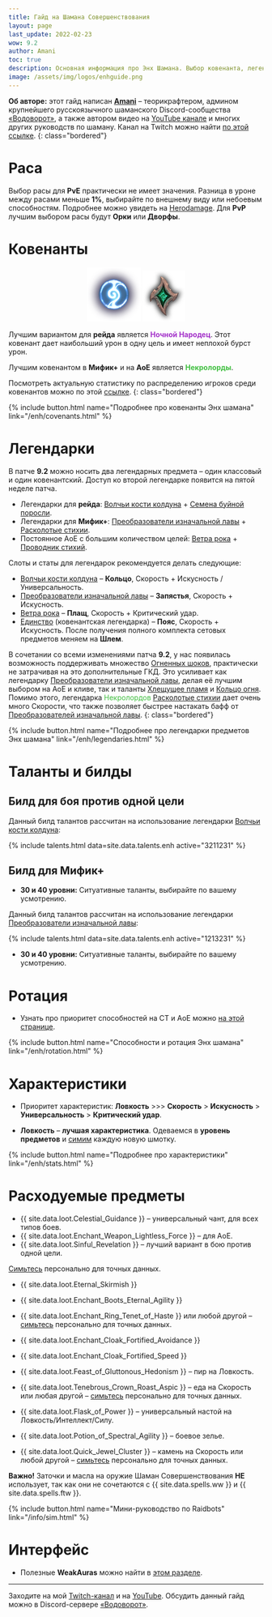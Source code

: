 ```yaml
---
title: Гайд на Шамана Совершенствования
layout: page
last_update: 2022-02-23
wow: 9.2
author: Amani
toc: true
description: Основная информация про Энх Шамана. Выбор ковенанта, легендарные предметы, таланты для рейда и Мифик+, описание способностей, ротации и характеристик – в этом руководстве вы найдете это и многое другое.
image: /assets/img/logos/enhguide.png
---
```

**Об авторе:** этот гайд написан **[Amani](https://www.twitch.tv/amanizandalari)** – теорикрафтером, админом крупнейшего русскоязычного шаманского Discord-сообщества [«Водоворот»](https://discord.gg/8Bag6kT), а также автором видео на [YouTube канале](https://youtube.com/channel/UC5IikzgR1TeED-DxPLqISHg) и многих других руководств по шаману. Канал на Twitch можно найти [по этой ссылке](https://www.twitch.tv/amanizandalari).
{: class="bordered"}

# Раса

Выбор расы для **PvE** практически не имеет значения. Разница в уроне между расами меньше **1%**, выбирайте по внешнему виду или небоевым способностям. Подробнее можно увидеть на [Herodamage](https://www.herodamage.com/shaman/races/1t-t26-enhancement). Для **PvP** лучшим выбором расы будут **Орки** или **Дворфы**.

# Ковенанты

<p align="center">
<img src="/assets/img/Night_Fae_sigil.png" >
<img src="/assets/img/Necrolord_sigil.png" > 
</p>

Лучшим вариантом для **рейда** является <span style="color:#a330c9;font-size:1em;">**Ночной Народец**</span>. Этот ковенант дает наибольший урон в одну цель и имеет неплохой бурст урон.

Лучшим ковенантом в **Мифик+** и на **АоЕ** является <span style="color:#40bf40;font-size:1em;">**Некролорды**</span>.

Посмотреть актуальную статистику по распределению игроков среди ковенантов можно по этой [ссылке](https://mplus.subcreation.net/enhancement-shaman.html#covenants).
{: class="bordered"}

{% include button.html name="Подробнее про ковенанты Энх шамана" link="/enh/covenants.html" %}  


# Легендарки

В патче **9.2** можно носить два легендарных предмета – один классовый и один ковенантский. Доступ ко второй легендарке появится на пятой неделе патча.

* Легендарки для **рейда**: [Волчьи кости колдуна](https://ru.wowhead.com/spell=335897) + [Семена буйной поросли](https://ru.wowhead.com/spell=356218).
* Легендарки для **Мифик+**: [Преобразователи изначальной лавы](https://ru.wowhead.com/spell=335895) + [Расколотые стихии](https://ru.wowhead.com/spell=354647).
* Постоянное АоЕ с большим количеством целей: [Ветра рока](https://ru.wowhead.com/spell=335902) + [Проводник стихий](https://ru.wowhead.com/spell=356250).

Слоты и статы для легендарок рекомендуется делать следующие:

* [Волчьи кости колдуна](https://ru.wowhead.com/spell=335897) – **Кольцо**, Скорость + Искусность / Универсальность.
* [Преобразователи изначальной лавы](https://ru.wowhead.com/spell=335895) – **Запястья**, Скорость + Искусность.
* [Ветра рока](https://ru.wowhead.com/spell=335902) – **Плащ**, Скорость + Критический удар.
* [Единство](https://ptr.wowhead.com/spell=364852) (ковенантская легендарка) – **Пояс**, Скорость + Искусность. После получения полного комплекта сетовых предметов меняем на **Шлем**.

В сочетании со всеми изменениями патча **9.2**, у нас появилась возможность поддерживать множество [Огненных шоков](https://ru.wowhead.com/spell=188389), практически не затрачивая на это дополнительные ГКД. Это усиливает как легендарку [Преобразователи изначальной лавы](https://ru.wowhead.com/spell=335895), делая её лучшим выбором на АоЕ и кливе, так и таланты [Хлещущее пламя](https://ru.wowhead.com/spell=334046) и [Кольцо огня](https://ru.wowhead.com/spell=333974). Помимо этого, легендарка <span style="color:#40bf40;font-size:1em;">Некролордов</span> [Расколотые стихии](https://ru.wowhead.com/spell=354647) дает очень много Скорости, что также позволяет быстрее настакать бафф от [Преобразователей изначальной лавы](https://ru.wowhead.com/spell=335895).
{: class="bordered"}

{% include button.html name="Подробнее про легендарки предметов Энх шамана" link="/enh/legendaries.html" %}  

<p></p>

# Таланты и билды

## Билд для боя против одной цели

Данный билд талантов рассчитан на использование легендарки [Волчьи кости колдуна](https://ru.wowhead.com/spell=335897):

{% include talents.html data=site.data.talents.enh active="3211231" %}

## Билд для Мифик+

* **30 и 40 уровни:** Ситуативные таланты, выбирайте по вашему усмотрению.

Данный билд талантов рассчитан на использование легендарки [Преобразователи изначальной лавы](https://ru.wowhead.com/spell=335895/):

{% include talents.html data=site.data.talents.enh active="1213231" %}

* **30 и 40 уровни:** Ситуативные таланты, выбирайте по вашему усмотрению.

<p></p>

# Ротация

* Узнать про приоритет способностей на СТ и АоЕ можно [на этой странице](/enh/rotation.html). 

{% include button.html name="Способности и ротация Энх шамана" link="/enh/rotation.html" %}  

<p></p>

# Характеристики

* Приоритет характеристик: **Ловкость** >>> **Скорость** > **Искусность** > **Универсальность** > **Критический удар**.

* **Ловкость** – **лучшая характеристика**. Одеваемся в **уровень предметов** и [симим](https://www.raidbots.com/simbot) каждую новую шмотку.

{% include button.html name="Подробнее про характеристики" link="/enh/stats.html" %}  

<p></p>

# Расходуемые предметы

* {{ site.data.loot.Celestial_Guidance }} – универсальный чант, для всех типов боев.
* {{ site.data.loot.Enchant_Weapon_Lightless_Force }} – для АоЕ.
* {{ site.data.loot.Sinful_Revelation }} – лучший вариант в бою против одной цели.

[Симьтесь](https://www.raidbots.com/simbot) персонально для точных данных.

* {{ site.data.loot.Eternal_Skirmish }}
* {{ site.data.loot.Enchant_Boots_Eternal_Agility }}
* {{ site.data.loot.Enchant_Ring_Tenet_of_Haste }} или любой другой – [симьтесь](https://www.raidbots.com/simbot) персонально для точных данных.
* {{ site.data.loot.Enchant_Cloak_Fortified_Avoidance }}
* {{ site.data.loot.Enchant_Cloak_Fortified_Speed }}

* {{ site.data.loot.Feast_of_Gluttonous_Hedonism }} – пир на Ловкость.
* {{ site.data.loot.Tenebrous_Crown_Roast_Aspic }} – еда на Скорость или любая другой – [симьтесь](https://www.raidbots.com/simbot) персонально для точных данных.

* {{ site.data.loot.Flask_of_Power }} – универсальный настой на Ловкость/Интеллект/Силу.

* {{ site.data.loot.Potion_of_Spectral_Agility }} – боевое зелье.

* {{ site.data.loot.Quick_Jewel_Cluster }} – камень на Скорость или любой другой – [симьтесь](https://www.raidbots.com/simbot) персонально для точных данных.

**Важно!** Заточки и масла на оружие Шаман Совершенствования **НЕ** использует, так как они не сочетаются с {{ site.data.spells.ww }} и {{ site.data.spells.ftw }}.

{% include button.html name="Мини-руководство по Raidbots" link="/info/sim.html" %}  

<p></p>

# Интерфейс

* Полезные **WeakAuras** можно найти в [этом разделе](/enh/weakauras.html).

<hr>

<p></p>

Заходите на мой [Twitch-канал](https://www.twitch.tv/amanizandalari) и на [YouTube](https://youtube.com/channel/UC5IikzgR1TeED-DxPLqISHg). Обсудить данный гайд можно в Discord-сервере [«Водоворот»](https://discord.gg/vodovorot ).
